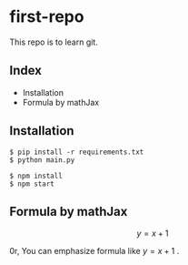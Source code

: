 # first-repo

This repo is to learn git.

## Index

- Installation
- Formula by mathJax

## Installation

```Shell
$ pip install -r requirements.txt
$ python main.py
```

```shell
$ npm install
$ npm start
```

## Formula by mathJax

$$ y=x+1 $$

0r, You can emphasize formula like $y=x+1$ .
